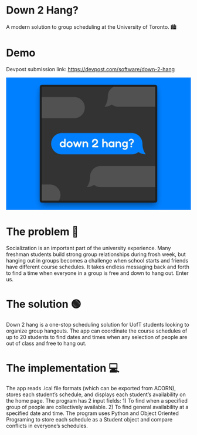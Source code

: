 # Down 2 Hang?
A modern solution to group scheduling at the University of Toronto. 🏙️

# Demo

Devpost submission link: https://devpost.com/software/down-2-hang

![Down 2 Hang thumbnail](down2hand_thumb1.jpg)

# The problem 🔴
Socialization is an important part of the university experience. Many freshman students build strong group relationships during frosh week, but hanging out in groups becomes a challenge when school starts and friends have different course schedules. It takes endless messaging back and forth to find a time when everyone in a group is free and down to hang out. Enter us.

# The solution 🟢
Down 2 hang is a one-stop scheduling solution for UofT students looking to organize group hangouts. The app can coordinate the course schedules of up to 20 students to find dates and times when any selection of people are out of class and free to hang out.

# The implementation 💻
The app reads .ical file formats (which can be exported from ACORN), stores each student’s schedule, and displays each student’s availability on the home page. The program has 2 input fields:
    1) To find when a specified group of people are collectively available.
    2) To find general availability at a specified date and time.
The program uses Python and Object Oriented Programing to store each schedule as a Student object and compare conflicts in everyone’s schedules.
